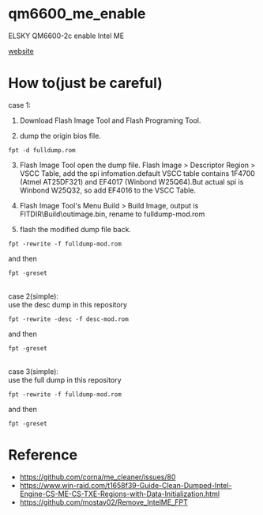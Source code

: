 # qm6600_me_enable
ELSKY QM6600-2c enable Intel ME

[website](http://www.miniboard.cn/product/?8_59.html)

# How to(just be careful)
case 1:<br>
1. Download Flash Image Tool and Flash Programing Tool.

2. dump the origin bios file. <br>
```
fpt -d fulldump.rom
```

3. Flash Image Tool open the dump file. Flash Image > Descriptor Region > VSCC Table, add the spi infomation.default VSCC table contains 1F4700 (Atmel AT25DF321) and EF4017 (Winbond W25Q64).But actual spi is Winbond W25Q32, so add EF4016 to the VSCC Table.

4. Flash Image Tool's Menu Build > Build Image, output is FITDIR\Build\outimage.bin, rename to fulldump-mod.rom

5. flash the modified dump file back.<br>
```
fpt -rewrite -f fulldump-mod.rom
```
and then

```
fpt -greset
```

<br>case 2(simple):<br>
use the desc dump in this repository

```
fpt -rewrite -desc -f desc-mod.rom
```

and then

```
fpt -greset
```

<br>case 3(simple):<br>
use the full dump in this repository

```
fpt -rewrite -f fulldump-mod.rom
```

and then

```
fpt -greset
```

# Reference
* https://github.com/corna/me_cleaner/issues/80
* https://www.win-raid.com/t1658f39-Guide-Clean-Dumped-Intel-Engine-CS-ME-CS-TXE-Regions-with-Data-Initialization.html
* https://github.com/mostav02/Remove_IntelME_FPT
